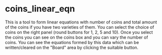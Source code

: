 # coins_linear_eqn
This is a tool to form linear equations with number of coins and total amount of the coins if you have two varieties of them. You can select the choice of coins on the right panel (round buttons for 1, 2, 5 and 10). Once you select the coins you can see on the coins box and you can vary the number of coins. You can see the equations formed by this data which can be written/cleared on the "Board" area by clicking the suitable button.
